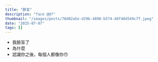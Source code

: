 ```yaml
---
title: "臉盲"
description: "face @@?"
thumbnail: "/images/posts/78d02a5e-d29b-4890-b574-40f40d549c7f.jpeg"
date: "2025-07-07"
tags: []
---
```

- 我臉盲了
- 為什麼
- 認識你之後，每個人都像你😯
